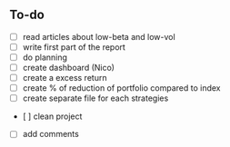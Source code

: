 ## To-do

- [ ] read articles about low-beta and low-vol
- [ ] write first part of the report
- [ ] do planning
- [ ] create dashboard (Nico)
- [ ] create a excess return
- [ ] create % of reduction of portfolio compared to index
- [ ] create separate file for each strategies
- [ ] clean project
- [ ] add comments 